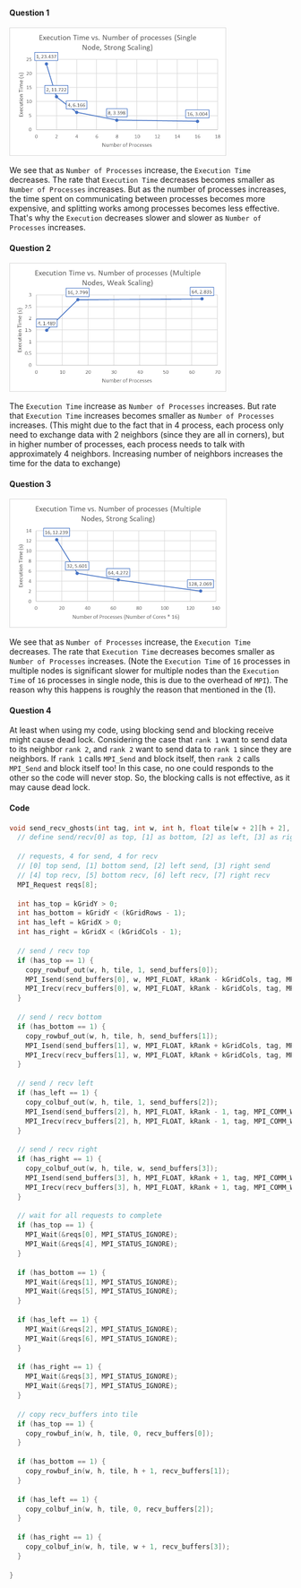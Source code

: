 #### Question 1

<img src="./mp3_writeup.assets/image-20230408010713455.png" alt="image-20230408010713455" style="zoom:50%;" />

We see that as `Number of Processes` increase, the `Execution Time` decreases. The rate that `Execution Time` decreases becomes smaller as `Number of Processes` increases. But as the number of processes increases, the time spent on communicating between processes becomes more expensive, and splitting works among processes becomes less effective. That's why the `Execution` decreases slower and slower as `Number of Processes` increases.

#### Question 2

<img src="./mp3_writeup.assets/image-20230408010718932.png" alt="image-20230408010718932" style="zoom:50%;" />

The `Execution Time` increase as `Number of Processes` increases. But rate that `Execution Time` increases becomes smaller as `Number of Processes` increases. (This might due to the fact that in 4 process, each process only need to exchange data with 2 neighbors (since they are all in corners), but in higher number of processes, each process needs to talk with approximately 4 neighbors. Increasing number of neighbors increases the time for the data to exchange)

#### Question 3

<img src="./mp3_writeup.assets/image-20230408010722278.png" alt="image-20230408010722278" style="zoom:50%;" />

We see that as `Number of Processes` increase, the `Execution Time` decreases. The rate that `Execution Time` decreases becomes smaller as `Number of Processes` increases. (Note the `Execution Time` of `16` processes in multiple nodes is significant slower for multiple nodes than the `Execution Time` of `16` processes in single node, this is due to the overhead of `MPI`). The reason why this happens is roughly the reason that mentioned in the $(1)$.

#### Question 4

At least when using my code, using blocking send and blocking receive might cause dead lock. Considering the case that `rank 1` want to send data to its neighbor `rank 2`, and `rank 2` want to send data to `rank 1` since they are neighbors. If `rank 1` calls `MPI_Send` and block itself, then `rank 2` calls `MPI_Send` and block itself too! In this case, no one could responds to the other so the code will never stop. So, the blocking calls is not effective, as it may cause dead lock.

#### Code

```c
void send_recv_ghosts(int tag, int w, int h, float tile[w + 2][h + 2], float** send_buffers, float** recv_buffers) {
  // define send/recv[0] as top, [1] as bottom, [2] as left, [3] as right

  // requests, 4 for send, 4 for recv
  // [0] top send, [1] bottom send, [2] left send, [3] right send
  // [4] top recv, [5] bottom recv, [6] left recv, [7] right recv
  MPI_Request reqs[8];

  int has_top = kGridY > 0;
  int has_bottom = kGridY < (kGridRows - 1);
  int has_left = kGridX > 0;
  int has_right = kGridX < (kGridCols - 1);

  // send / recv top
  if (has_top == 1) {
    copy_rowbuf_out(w, h, tile, 1, send_buffers[0]);
    MPI_Isend(send_buffers[0], w, MPI_FLOAT, kRank - kGridCols, tag, MPI_COMM_WORLD, &reqs[0]);
    MPI_Irecv(recv_buffers[0], w, MPI_FLOAT, kRank - kGridCols, tag, MPI_COMM_WORLD, &reqs[4]);
  }

  // send / recv bottom
  if (has_bottom == 1) {
    copy_rowbuf_out(w, h, tile, h, send_buffers[1]);
    MPI_Isend(send_buffers[1], w, MPI_FLOAT, kRank + kGridCols, tag, MPI_COMM_WORLD, &reqs[1]);
    MPI_Irecv(recv_buffers[1], w, MPI_FLOAT, kRank + kGridCols, tag, MPI_COMM_WORLD, &reqs[5]);
  }

  // send / recv left
  if (has_left == 1) {
    copy_colbuf_out(w, h, tile, 1, send_buffers[2]);
    MPI_Isend(send_buffers[2], h, MPI_FLOAT, kRank - 1, tag, MPI_COMM_WORLD, &reqs[2]);
    MPI_Irecv(recv_buffers[2], h, MPI_FLOAT, kRank - 1, tag, MPI_COMM_WORLD, &reqs[6]);
  }

  // send / recv right
  if (has_right == 1) {
    copy_colbuf_out(w, h, tile, w, send_buffers[3]);
    MPI_Isend(send_buffers[3], h, MPI_FLOAT, kRank + 1, tag, MPI_COMM_WORLD, &reqs[3]);
    MPI_Irecv(recv_buffers[3], h, MPI_FLOAT, kRank + 1, tag, MPI_COMM_WORLD, &reqs[7]);
  }

  // wait for all requests to complete
  if (has_top == 1) {
    MPI_Wait(&reqs[0], MPI_STATUS_IGNORE);
    MPI_Wait(&reqs[4], MPI_STATUS_IGNORE);
  }

  if (has_bottom == 1) {
    MPI_Wait(&reqs[1], MPI_STATUS_IGNORE);
    MPI_Wait(&reqs[5], MPI_STATUS_IGNORE);
  }

  if (has_left == 1) {
    MPI_Wait(&reqs[2], MPI_STATUS_IGNORE);
    MPI_Wait(&reqs[6], MPI_STATUS_IGNORE);
  }

  if (has_right == 1) {
    MPI_Wait(&reqs[3], MPI_STATUS_IGNORE);
    MPI_Wait(&reqs[7], MPI_STATUS_IGNORE);
  }

  // copy recv_buffers into tile
  if (has_top == 1) {
    copy_rowbuf_in(w, h, tile, 0, recv_buffers[0]);
  }

  if (has_bottom == 1) {
    copy_rowbuf_in(w, h, tile, h + 1, recv_buffers[1]);
  }

  if (has_left == 1) {
    copy_colbuf_in(w, h, tile, 0, recv_buffers[2]);
  }

  if (has_right == 1) {
    copy_colbuf_in(w, h, tile, w + 1, recv_buffers[3]);
  }

}
```

